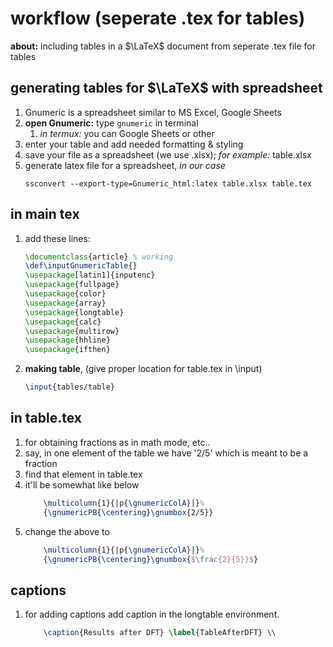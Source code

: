 # workflow (seperate .tex for tables)

**about:** including tables in a $\LaTeX$ document from seperate .tex file for tables

## generating tables for $\LaTeX$ with spreadsheet
1. Gnumeric is a spreadsheet similar to MS Excel, Google Sheets
3.  **open Gnumeric:** type `gnumeric` in terminal
	1. _in termux:_ you can Google Sheets or other
4. enter your table and add needed formatting & styling
5. save your file as a spreadsheet (we use .xlsx); _for example:_ table.xlsx
6. generate latex file for a spreadsheet, _in our case_
	```
	ssconvert --export-type=Gnumeric_html:latex table.xlsx table.tex
	```

## in main tex
1. add these lines:
	```latex
	\documentclass{article}	% working
	\def\inputGnumericTable{}
	\usepackage[latin1]{inputenc}
	\usepackage{fullpage}
	\usepackage{color}
	\usepackage{array}
	\usepackage{longtable}
	\usepackage{calc}
	\usepackage{multirow}
	\usepackage{hhline}
	\usepackage{ifthen}
    ```
1. **making table**, (give proper location for table.tex in \input)
	```latex
	\input{tables/table}
    ```
## in table.tex
1. for obtaining fractions as in math mode, etc..
1. say, in one element of the table we have '2/5' which is meant to be a fraction 
1. find that element in table.tex
1. it'll be somewhat like below
	```latex
		\multicolumn{1}{|p{\gnumericColA}|}%
		{\gnumericPB{\centering}\gnumbox{2/5}}
    ```
1. change the above to
	```latex
		\multicolumn{1}{|p{\gnumericColA}|}%
		{\gnumericPB{\centering}\gnumbox{$\frac{2}{5}}$}
    ```

 ## captions
 1. for adding captions add caption in the longtable environment.
 	```latex
  		\caption{Results after DFT} \label{TableAfterDFT} \\
    ```


